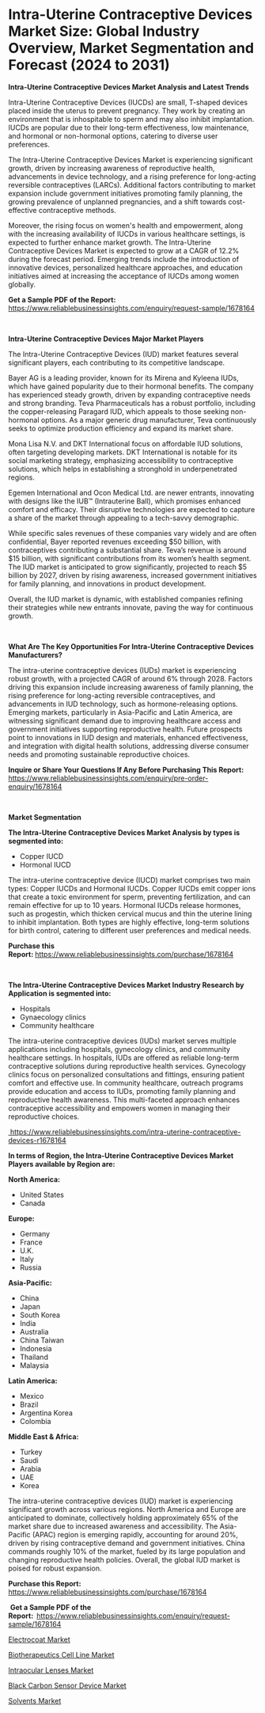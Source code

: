 <p><h1>Intra-Uterine Contraceptive Devices Market Size: Global Industry Overview, Market Segmentation and Forecast (2024 to 2031)</h1></p><p><strong>Intra-Uterine Contraceptive Devices Market Analysis and Latest Trends</strong></p>
<p><p>Intra-Uterine Contraceptive Devices (IUCDs) are small, T-shaped devices placed inside the uterus to prevent pregnancy. They work by creating an environment that is inhospitable to sperm and may also inhibit implantation. IUCDs are popular due to their long-term effectiveness, low maintenance, and hormonal or non-hormonal options, catering to diverse user preferences.</p><p>The Intra-Uterine Contraceptive Devices Market is experiencing significant growth, driven by increasing awareness of reproductive health, advancements in device technology, and a rising preference for long-acting reversible contraceptives (LARCs). Additional factors contributing to market expansion include government initiatives promoting family planning, the growing prevalence of unplanned pregnancies, and a shift towards cost-effective contraceptive methods. </p><p>Moreover, the rising focus on women's health and empowerment, along with the increasing availability of IUCDs in various healthcare settings, is expected to further enhance market growth. The Intra-Uterine Contraceptive Devices Market is expected to grow at a CAGR of 12.2% during the forecast period. Emerging trends include the introduction of innovative devices, personalized healthcare approaches, and education initiatives aimed at increasing the acceptance of IUCDs among women globally.</p></p>
<p><strong>Get a Sample PDF of the Report:&nbsp;</strong> <a href="https://www.reliablebusinessinsights.com/enquiry/request-sample/1678164?utm_campaign=1476&utm_medium=2&utm_source=Github&utm_content=ia&utm_term=14102024&utm_id=intra-uterine-contraceptive-devices">https://www.reliablebusinessinsights.com/enquiry/request-sample/1678164</a></p>
<p>&nbsp;</p>
<p><strong>Intra-Uterine Contraceptive Devices Major Market Players</strong></p>
<p><p>The Intra-Uterine Contraceptive Devices (IUD) market features several significant players, each contributing to its competitive landscape. </p><p>Bayer AG is a leading provider, known for its Mirena and Kyleena IUDs, which have gained popularity due to their hormonal benefits. The company has experienced steady growth, driven by expanding contraceptive needs and strong branding. Teva Pharmaceuticals has a robust portfolio, including the copper-releasing Paragard IUD, which appeals to those seeking non-hormonal options. As a major generic drug manufacturer, Teva continuously seeks to optimize production efficiency and expand its market share.</p><p>Mona Lisa N.V. and DKT International focus on affordable IUD solutions, often targeting developing markets. DKT International is notable for its social marketing strategy, emphasizing accessibility to contraceptive solutions, which helps in establishing a stronghold in underpenetrated regions.</p><p>Egemen International and Ocon Medical Ltd. are newer entrants, innovating with designs like the IUB™ (Intrauterine Ball), which promises enhanced comfort and efficacy. Their disruptive technologies are expected to capture a share of the market through appealing to a tech-savvy demographic.</p><p>While specific sales revenues of these companies vary widely and are often confidential, Bayer reported revenues exceeding $50 billion, with contraceptives contributing a substantial share. Teva’s revenue is around $15 billion, with significant contributions from its women’s health segment. The IUD market is anticipated to grow significantly, projected to reach $5 billion by 2027, driven by rising awareness, increased government initiatives for family planning, and innovations in product development.</p><p>Overall, the IUD market is dynamic, with established companies refining their strategies while new entrants innovate, paving the way for continuous growth.</p></p>
<p>&nbsp;</p>
<p><strong>What Are The Key Opportunities For Intra-Uterine Contraceptive Devices Manufacturers?</strong></p>
<p><p>The intra-uterine contraceptive devices (IUDs) market is experiencing robust growth, with a projected CAGR of around 6% through 2028. Factors driving this expansion include increasing awareness of family planning, the rising preference for long-acting reversible contraceptives, and advancements in IUD technology, such as hormone-releasing options. Emerging markets, particularly in Asia-Pacific and Latin America, are witnessing significant demand due to improving healthcare access and government initiatives supporting reproductive health. Future prospects point to innovations in IUD design and materials, enhanced effectiveness, and integration with digital health solutions, addressing diverse consumer needs and promoting sustainable reproductive choices.</p></p>
<p><strong>Inquire or Share Your Questions If Any Before Purchasing This Report:</strong> <a href="https://www.reliablebusinessinsights.com/enquiry/pre-order-enquiry/1678164?utm_campaign=1476&utm_medium=2&utm_source=Github&utm_content=ia&utm_term=14102024&utm_id=intra-uterine-contraceptive-devices">https://www.reliablebusinessinsights.com/enquiry/pre-order-enquiry/1678164</a></p>
<p>&nbsp;</p>
<p><strong>Market Segmentation</strong></p>
<p><strong>The Intra-Uterine Contraceptive Devices Market Analysis by types is segmented into:</strong></p>
<p><ul><li>Copper IUCD</li><li>Hormonal IUCD</li></ul></p>
<p><p>The intra-uterine contraceptive device (IUCD) market comprises two main types: Copper IUCDs and Hormonal IUCDs. Copper IUCDs emit copper ions that create a toxic environment for sperm, preventing fertilization, and can remain effective for up to 10 years. Hormonal IUCDs release hormones, such as progestin, which thicken cervical mucus and thin the uterine lining to inhibit implantation. Both types are highly effective, long-term solutions for birth control, catering to different user preferences and medical needs.</p></p>
<p><strong>Purchase this Report:&nbsp;</strong><a href="https://www.reliablebusinessinsights.com/purchase/1678164?utm_campaign=1476&utm_medium=2&utm_source=Github&utm_content=ia&utm_term=14102024&utm_id=intra-uterine-contraceptive-devices">https://www.reliablebusinessinsights.com/purchase/1678164</a></p>
<p>&nbsp;</p>
<p><strong>The Intra-Uterine Contraceptive Devices Market Industry Research by Application is segmented into:</strong></p>
<p><ul><li>Hospitals</li><li>Gynaecology clinics</li><li>Community healthcare</li></ul></p>
<p><p>The intra-uterine contraceptive devices (IUDs) market serves multiple applications including hospitals, gynecology clinics, and community healthcare settings. In hospitals, IUDs are offered as reliable long-term contraceptive solutions during reproductive health services. Gynecology clinics focus on personalized consultations and fittings, ensuring patient comfort and effective use. In community healthcare, outreach programs provide education and access to IUDs, promoting family planning and reproductive health awareness. This multi-faceted approach enhances contraceptive accessibility and empowers women in managing their reproductive choices.</p></p>
<p><a href="https://www.reliablebusinessinsights.com/intra-uterine-contraceptive-devices-r1678164?utm_campaign=1476&utm_medium=2&utm_source=Github&utm_content=ia&utm_term=14102024&utm_id=intra-uterine-contraceptive-devices">&nbsp;https://www.reliablebusinessinsights.com/intra-uterine-contraceptive-devices-r1678164</a></p>
<p><strong>In terms of Region, the Intra-Uterine Contraceptive Devices Market Players available by Region are:</strong></p>
<p>
    <p> <strong> North America: </strong>
        <ul>
            <li>United States</li>
            <li>Canada</li>
        </ul>
        </p> 
    <p> <strong> Europe: </strong>
        <ul>
            <li>Germany</li>
            <li>France</li>
            <li>U.K.</li>
            <li>Italy</li>
            <li>Russia</li>
        </ul>
        </p> 
    <p> <strong> Asia-Pacific: </strong>
        <ul>
            <li>China</li>
            <li>Japan</li>
            <li>South Korea</li>
            <li>India</li>
            <li>Australia</li>
            <li>China Taiwan</li>
            <li>Indonesia</li>
            <li>Thailand</li>
            <li>Malaysia</li>
        </ul>
        </p> 
    <p> <strong> Latin America: </strong>
        <ul>
            <li>Mexico</li>
            <li>Brazil</li>
            <li>Argentina Korea</li>
            <li>Colombia</li>
        </ul>
        </p> 
    <p> <strong> Middle East & Africa: </strong>
        <ul>
            <li>Turkey</li>
            <li>Saudi</li>
            <li>Arabia</li>
            <li>UAE</li>
            <li>Korea</li>
        </ul>
    </p>
    </p>
<p><p>The intra-uterine contraceptive devices (IUD) market is experiencing significant growth across various regions. North America and Europe are anticipated to dominate, collectively holding approximately 65% of the market share due to increased awareness and accessibility. The Asia-Pacific (APAC) region is emerging rapidly, accounting for around 20%, driven by rising contraceptive demand and government initiatives. China commands roughly 10% of the market, fueled by its large population and changing reproductive health policies. Overall, the global IUD market is poised for robust expansion.</p></p>
<p><strong>Purchase this Report: </strong><a href="https://www.reliablebusinessinsights.com/purchase/1678164?utm_campaign=1476&utm_medium=2&utm_source=Github&utm_content=ia&utm_term=14102024&utm_id=intra-uterine-contraceptive-devices">https://www.reliablebusinessinsights.com/purchase/1678164</a></p>
<p>&nbsp;<strong>Get a Sample PDF of the Report:&nbsp;&nbsp;</strong><a href="https://www.reliablebusinessinsights.com/enquiry/request-sample/1678164?utm_campaign=1476&utm_medium=2&utm_source=Github&utm_content=ia&utm_term=14102024&utm_id=intra-uterine-contraceptive-devices">https://www.reliablebusinessinsights.com/enquiry/request-sample/1678164</a></p>
<p><strong></strong></p>
<p><p><a href="https://www.linkedin.com/pulse/global-electrocoat-market-landscape-future-trends-strategic-4xq2f?utm_campaign=1476&utm_medium=2&utm_source=Github&utm_content=ia&utm_term=14102024&utm_id=intra-uterine-contraceptive-devices">Electrocoat Market</a></p><p><a href="https://www.linkedin.com/pulse/global-biotherapeutics-cell-line-industry-types-applications-wzsye?utm_campaign=1476&utm_medium=2&utm_source=Github&utm_content=ia&utm_term=14102024&utm_id=intra-uterine-contraceptive-devices">Biotherapeutics Cell Line Market</a></p><p><a href="https://www.linkedin.com/pulse/global-intraocular-lenses-market-analysis-key-trends-future-8hyrf?utm_campaign=1476&utm_medium=2&utm_source=Github&utm_content=ia&utm_term=14102024&utm_id=intra-uterine-contraceptive-devices">Intraocular Lenses Market</a></p><p><a href="https://www.linkedin.com/pulse/global-black-carbon-sensor-device-industry-analysis-report-market-henff?utm_campaign=1476&utm_medium=2&utm_source=Github&utm_content=ia&utm_term=14102024&utm_id=intra-uterine-contraceptive-devices">Black Carbon Sensor Device Market</a></p><p><a href="https://www.linkedin.com/pulse/global-solvents-market-opportunities-forecast-period-from-2024-j7shf?utm_campaign=1476&utm_medium=2&utm_source=Github&utm_content=ia&utm_term=14102024&utm_id=intra-uterine-contraceptive-devices">Solvents Market</a></p></p>